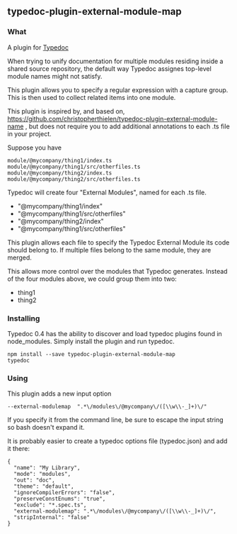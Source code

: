 ## typedoc-plugin-external-module-map

### What

A plugin for [Typedoc](http://typedoc.org)

When trying to unify documentation for multiple modules residing inside a shared source repository, the default way Typedoc assignes top-level 
module names might not satisfy. 

This plugin allows you to specify a regular expression with a capture group. This is then used to collect related items into one module.

This plugin is inspired by, and based on, https://github.com/christopherthielen/typedoc-plugin-external-module-name , but does not require you to 
add additional annotations to each .ts file in your project.


Suppose you have
```
module/@mycompany/thing1/index.ts
module/@mycompany/thing1/src/otherfiles.ts
module/@mycompany/thing2/index.ts
module/@mycompany/thing2/src/otherfiles.ts
```

Typedoc will create four "External Modules", named for each .ts file.

- "@mycompany/thing1/index"
- "@mycompany/thing1/src/otherfiles"
- "@mycompany/thing2/index"
- "@mycompany/thing1/src/otherfiles"

This plugin allows each file to specify the Typedoc External Module its code should belong to.
If multiple files belong to the same module, they are merged.

This allows more control over the modules that Typedoc generates.
Instead of the four modules above, we could group them into two:

- thing1
- thing2

### Installing

Typedoc 0.4 has the ability to discover and load typedoc plugins found in node_modules.
Simply install the plugin and run typedoc.

```
npm install --save typedoc-plugin-external-module-map
typedoc
```

### Using

This plugin adds a new input option
```
--external-modulemap  ".*\/modules\/@mycompany\/([\\w\\-_]+)\/"
```

If you specify it from the command line, be sure to escape the input string so bash doesn't expand it.

It is probably easier to create a typedoc options file (typedoc.json) and add it there:

```
{
  "name": "My Library",
  "mode": "modules",
  "out": "doc",
  "theme": "default",
  "ignoreCompilerErrors": "false",
  "preserveConstEnums": "true",
  "exclude": "*.spec.ts",
  "external-modulemap": ".*\/modules\/@mycompany\/([\\w\\-_]+)\/",
  "stripInternal": "false"
}
```

